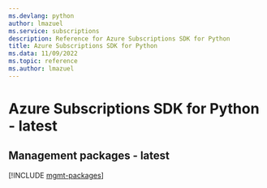 ```yaml
---
ms.devlang: python
author: lmazuel
ms.service: subscriptions
description: Reference for Azure Subscriptions SDK for Python
title: Azure Subscriptions SDK for Python
ms.data: 11/09/2022
ms.topic: reference
ms.author: lmazuel
---
```

# Azure Subscriptions SDK for Python - latest

## Management packages - latest
[!INCLUDE [mgmt-packages](subscriptions-mgmt-index.md)]